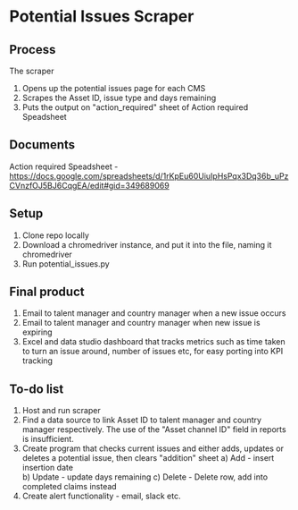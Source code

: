# Potential Issues Scraper

## Process

The scraper 
1) Opens up the potential issues page for each CMS 
2) Scrapes the Asset ID, issue type and days remaining 
3) Puts the output on "action_required" sheet of Action required Speadsheet 

## Documents 
Action required Speadsheet  - https://docs.google.com/spreadsheets/d/1rKpEu60UiuIpHsPqx3Dq36b_uPzCVnzfOJ5BJ6CqgEA/edit#gid=349689069

## Setup 
1) Clone repo locally 
2) Download a chromedriver instance, and put it into the file, naming it chromedriver
3) Run potential_issues.py 

## Final product
1) Email to talent manager and country manager when a new issue occurs
2) Email to talent manager and country manager when new issue is expiring  
3) Excel and data studio dashboard that tracks metrics such as time taken to turn an issue around, number of issues etc, for easy porting into KPI tracking

## To-do list 
1) Host and run scraper
2) Find a data source to link Asset ID to talent manager and country manager respectively. The use of the "Asset channel ID" field in reports is insufficient. 
2) Create program that checks current issues and either adds, updates  or deletes a potential issue, then clears "addition" sheet 
   a) Add - insert insertion date  
   b) Update - update days remaining
   c) Delete - Delete row, add into completed claims instead 
3) Create alert functionality - email, slack etc. 
